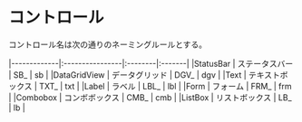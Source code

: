 # コントロール

コントロール名は次の通りのネーミングルールとする。

|-------------|:----------------|:--------|:-------|
|StatusBar    | ステータスバー    | SB_     | sb     |
|DataGridView | データグリッド    | DGV_    | dgv    |
|Text         | テキストボックス  | TXT_    | txt    |
|Label        | ラベル           | LBL_    | lbl    |
|Form         | フォーム         | FRM_    | frm    |
|Combobox     | コンボボックス    | CMB_    | cmb    |
|ListBox      | リストボックス    | LB_     | lb     |
